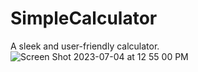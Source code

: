 # SimpleCalculator

A sleek and user-friendly calculator. 
![Screen Shot 2023-07-04 at 12 55 00 PM](https://github.com/minahilx/SmartCalculator/assets/71601253/3ecbc26b-b97c-4327-8bfc-fbb06097e59e)

